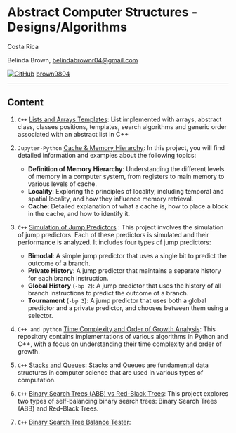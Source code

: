 # Abstract Computer Structures - Designs/Algorithms 

Costa Rica

Belinda Brown, belindabrownr04@gmail.com

[![GitHub](https://img.shields.io/badge/--181717?logo=github&logoColor=ffffff)](https://github.com/)
[brown9804](https://github.com/brown9804)

----------

## Content 

1. `C++` [Lists and Arrays Templates](./1_AbstractListArraysTemplate/): List implemented with arrays, abstract class, classes positions, templates, search algorithms and generic order associated with an abstract list in C++

2. `Jupyter-Python` [Cache & Memory Hierarchy](./2_CacheMemoryHierarchy/): In this project, you will find detailed information and examples about the following topics:
    - **Definition of Memory Hierarchy**: Understanding the different levels of memory in a computer system, from registers to main memory to various levels of cache.
    - **Locality**: Exploring the principles of locality, including temporal and spatial locality, and how they influence memory retrieval.
    - **Cache**: Detailed explanation of what a cache is, how to place a block in the cache, and how to identify it.

3. `C++` [Simulation of Jump Predictors](./3_JumpPredictorsSimulation/) : This project involves the simulation of jump predictors. Each of these predictors is simulated and their performance is analyzed. It includes four types of jump predictors:
    - **Bimodal**: A simple jump predictor that uses a single bit to predict the outcome of a branch.
    - **Private History**: A jump predictor that maintains a separate history for each branch instruction.
    - **Global History** (`-bp 2`): A jump predictor that uses the history of all branch instructions to predict the outcome of a branch.
    - **Tournament** (`-bp 3`): A jump predictor that uses both a global predictor and a private predictor, and chooses between them using a selector.
4. `C++ and python` [Time Complexity and Order of Growth Analysis](./4_TimeDurationComplexityAnalysis/): This repository contains implementations of various algorithms in Python and C++, with a focus on understanding their time complexity and order of growth.
5. `C++` [Stacks and Queues](./5_StacksTailsStructures/): Stacks and Queues are fundamental data structures in computer science that are used in various types of computation.
6. `C++` [Binary Search Trees (ABB) vs Red-Black Trees](./6_BinaryABBVsRedBlackTrees/): This project explores two types of self-balancing binary search trees: Binary Search Trees (ABB) and Red-Black Trees.
7. `C++` [Binary Search Tree Balance Tester](./7_BSTBalanceTester/): 
